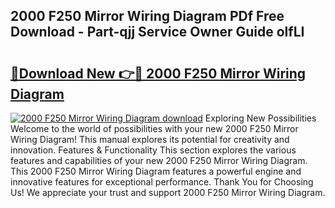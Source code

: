 ## 2000 F250 Mirror Wiring Diagram PDf Free Download - Part-qjj Service Owner Guide olfLI

# <h2><a href="http://dftgwlm.blite.top/?on=2000+F250+Mirror+Wiring+Diagram">🔗Download New 👉🔴 2000 F250 Mirror Wiring Diagram</a></h2>

[![2000 F250 Mirror Wiring Diagram download](https://i.imgur.com/lujVjoI.png)](http://dftgwlm.blite.top/?on=2000+F250+Mirror+Wiring+Diagram)
Exploring New Possibilities Welcome to the world of possibilities with your new 2000 F250 Mirror Wiring Diagram! This manual explores its potential for creativity and innovation. Features & Functionality This section explores the various features and capabilities of your new 2000 F250 Mirror Wiring Diagram. This 2000 F250 Mirror Wiring Diagram features a powerful engine and innovative features for exceptional performance. Thank You for Choosing Us! We appreciate your trust and support 2000 F250 Mirror Wiring Diagram.
